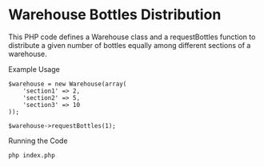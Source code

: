 # Warehouse Bottles Distribution
This PHP code defines a Warehouse class and a requestBottles function to distribute a given number of bottles equally among different sections of a warehouse.

Example Usage
```shell
$warehouse = new Warehouse(array(
    'section1' => 2,
    'section2' => 5,
    'section3' => 10
));

$warehouse->requestBottles(1);
```

Running the Code
```bash
php index.php
```
